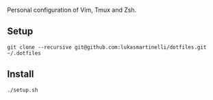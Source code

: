 Personal configuration of Vim, Tmux and Zsh.

## Setup
	git clone --recursive git@github.com:lukasmartinelli/dotfiles.git ~/.dotfiles

## Install
	./setup.sh

